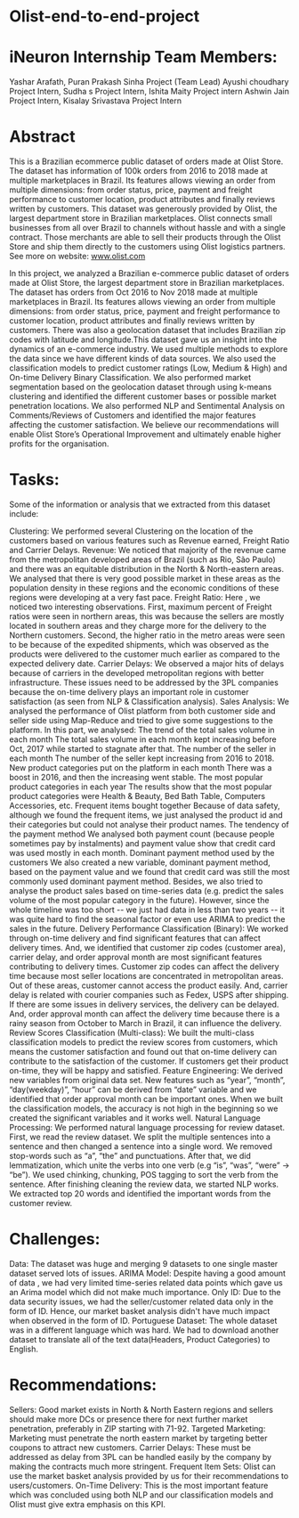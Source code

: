 # Olist-end-to-end-project
# iNeuron Internship Team Members:
Yashar Arafath, Puran Prakash Sinha Project (Team Lead)
Ayushi choudhary Project Intern, Sudha s Project Intern, Ishita Maity Project intern
Ashwin Jain Project Intern, Kisalay Srivastava Project Intern
# Abstract
This is a Brazilian ecommerce public dataset of orders made at Olist Store. The dataset has information of 100k orders from 2016 to 2018 made at multiple marketplaces in Brazil. Its features allows viewing an order from multiple dimensions: from order status, price, payment and freight performance to customer location, product attributes and finally reviews written by customers. This dataset was generously provided by Olist, the largest department store in Brazilian marketplaces. Olist connects small businesses from all over Brazil to channels without hassle and with a single contract. Those merchants are able to sell their products through the Olist Store and ship them directly to the customers using Olist logistics partners. See more on website: www.olist.com

In this project, we analyzed a Brazilian e-commerce public dataset of orders made at Olist Store, the largest department store in Brazilian marketplaces. The dataset has orders from Oct 2016 to Nov 2018 made at multiple marketplaces in Brazil. Its features allows viewing an order from multiple dimensions: from order status, price, payment and freight performance to customer location, product attributes and finally reviews written by customers. There was also a geolocation dataset that includes Brazilian zip codes with latitude and longitude.This dataset gave us an insight into the dynamics of an e-commerce industry. We used multiple methods to explore the data since we have different kinds of data sources. We also used the classification models to predict customer ratings (Low, Medium & High) and On-time Delivery Binary Classification. We also performed market segmentation based on the geolocation dataset through using k-means clustering and identified the different customer bases or possible market penetration locations. We also performed NLP and Sentimental Analysis on Comments/Reviews of Customers and identified the major features affecting the customer satisfaction. We believe our recommendations will enable Olist Store’s Operational Improvement and ultimately enable higher profits for the organisation.
# Tasks:
Some of the information or analysis that we extracted from this dataset include:

Clustering: We performed several Clustering on the location of the customers based on various features such as Revenue earned, Freight Ratio and Carrier Delays.
Revenue: We noticed that majority of the revenue came from the metropolitan developed areas of Brazil (such as Rio, São Paulo) and there was an equitable distribution in the North & North-eastern areas. We analysed that there is very good possible market in these areas as the population density in these regions and the economic conditions of these regions were developing at a very fast pace.
Freight Ratio: Here , we noticed two interesting observations. First, maximum percent of Freight ratios were seen in northern areas, this was because the sellers are mostly located in southern areas and they charge more for the delivery to the Northern customers. Second, the higher ratio in the metro areas were seen to be because of the expedited shipments, which was observed as the products were delivered to the customer much earlier as compared to the expected delivery date.
Carrier Delays: We observed a major hits of delays because of carriers in the developed metropolitan regions with better infrastructure. These issues need to be addressed by the 3PL companies because the on-time delivery plays an important role in customer satisfaction (as seen from NLP & Classification analysis).
Sales Analysis: We analysed the performance of Olist platform from both customer side and seller side using Map-Reduce and tried to give some suggestions to the platform. In this part, we analysed:
The trend of the total sales volume in each month The total sales volume in each month kept increasing before Oct, 2017 while started to stagnate after that.
The number of the seller in each month The number of the seller kept increasing from 2016 to 2018.
New product categories put on the platform in each month There was a boost in 2016, and then the increasing went stable.
The most popular product categories in each year The results show that the most popular product categories were Health & Beauty, Bed Bath Table, Computers Accessories, etc.
Frequent items bought together Because of data safety, although we found the frequent items, we just analysed the product id and their categories but could not analyse their product names.
The tendency of the payment method We analysed both payment count (because people sometimes pay by instalments) and payment value show that credit card was used mostly in each month.
Dominant payment method used by the customers We also created a new variable, dominant payment method, based on the payment value and we found that credit card was still the most commonly used dominant payment method. Besides, we also tried to analyse the product sales based on time-series data (e.g. predict the sales volume of the most popular category in the future). However, since the whole timeline was too short -- we just had data in less than two years -- it was quite hard to find the seasonal factor or even use ARIMA to predict the sales in the future.
Delivery Performance Classification (Binary): We worked through on-time delivery and find significant features that can affect delivery times. And, we identified that customer zip codes (customer area), carrier delay, and order approval month are most significant features contributing to delivery times. Customer zip codes can affect the delivery time because most seller locations are concentrated in metropolitan areas. Out of these areas, customer cannot access the product easily. And, carrier delay is related with courier companies such as Fedex, USPS after shipping. If there are some issues in delivery services, the delivery can be delayed. And, order approval month can affect the delivery time because there is a rainy season from October to March in Brazil, it can influence the delivery.
Review Scores Classification (Multi-class): We built the multi-class classification models to predict the review scores from customers, which means the customer satisfaction and found out that on-time delivery can contribute to the satisfaction of the customer. If customers get their product on-time, they will be happy and satisfied.
Feature Engineering: We derived new variables from original data set. New features such as “year”, “month”, “day(weekday)”, “hour” can be derived from “date” variable and we identified that order approval month can be important ones. When we built the classification models, the accuracy is not high in the beginning so we created the significant variables and it works well.
Natural Language Processing: We performed natural language processing for review dataset. First, we read the review dataset. We split the multiple sentences into a sentence and then changed a sentence into a single word. We removed stop-words such as “a”, “the” and punctuations. After that, we did lemmatization, which unite the verbs into one verb (e.g “is”, “was”, “were” -> “be”). We used chinking, chunking, POS tagging to sort the verb from the sentence. After finishing cleaning the review data, we started NLP works. We extracted top 20 words and identified the important words from the customer review.

# Challenges:
Data: The dataset was huge and merging 9 datasets to one single master dataset served lots of issues.
ARIMA Model: Despite having a good amount of data , we had very limited time-series related data points which gave us an Arima model which did not make much importance.
Only ID: Due to the data security issues, we had the seller/customer related data only in the form of ID. Hence, our market basket analysis didn't have much impact when observed in the form of ID.
Portuguese Dataset: The whole dataset was in a different language which was hard. We had to download another dataset to translate all of the text data(Headers, Product Categories) to English.

# Recommendations:
Sellers: Good market exists in North & North Eastern regions and sellers should make more DCs or presence there for next further market penetration, preferably in ZIP starting with 71-92.
Targeted Marketing: Marketing must penetrate the north eastern market by targeting better coupons to attract new customers.
Carrier Delays: These must be addressed as delay from 3PL can be handled easily by the company by making the contracts much more stringent.
Frequent Item Sets: Olist can use the market basket analysis provided by us for their recommendations to users/customers.
On-Time Delivery: This is the most important feature which was concluded using both NLP and our classification models and Olist must give extra emphasis on this KPI.
